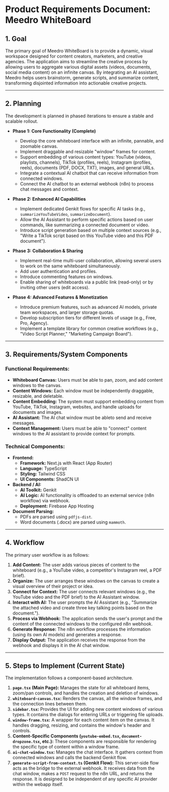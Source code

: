 
# Product Requirements Document: Meedro WhiteBoard

## 1. Goal

The primary goal of Meedro WhiteBoard is to provide a dynamic, visual workspace designed for content creators, marketers, and creative agencies. The application aims to streamline the creative process by allowing users to aggregate various digital assets (videos, documents, social media content) on an infinite canvas. By integrating an AI assistant, Meedro helps users brainstorm, generate scripts, and summarize content, transforming disjointed information into actionable creative projects.

---

## 2. Planning

The development is planned in phased iterations to ensure a stable and scalable rollout.

*   **Phase 1: Core Functionality (Complete)**
    *   Develop the core whiteboard interface with an infinite, pannable, and zoomable canvas.
    *   Implement draggable and resizable "window" frames for content.
    *   Support embedding of various content types: YouTube (videos, playlists, channels), TikTok (profiles, reels), Instagram (profiles, reels), documents (PDF, DOCX, TXT), images, and general URLs.
    *   Integrate a contextual AI chatbot that can receive information from connected windows.
    *   Connect the AI chatbot to an external webhook (n8n) to process chat messages and context.

*   **Phase 2: Enhanced AI Capabilities**
    *   Implement dedicated Genkit flows for specific AI tasks (e.g., `summarizeYouTubeVideo`, `summarizeDocument`).
    *   Allow the AI Assistant to perform specific actions based on user commands, like summarizing a connected document or video.
    *   Introduce script generation based on multiple context sources (e.g., "Write a TikTok script based on this YouTube video and this PDF document").

*   **Phase 3: Collaboration & Sharing**
    *   Implement real-time multi-user collaboration, allowing several users to work on the same whiteboard simultaneously.
    *   Add user authentication and profiles.
    *   Introduce commenting features on windows.
    *   Enable sharing of whiteboards via a public link (read-only) or by inviting other users (edit access).

*   **Phase 4: Advanced Features & Monetization**
    *   Introduce premium features, such as advanced AI models, private team workspaces, and larger storage quotas.
    *   Develop subscription tiers for different levels of usage (e.g., Free, Pro, Agency).
    *   Implement a template library for common creative workflows (e.g., "Video Script Planner," "Marketing Campaign Board").

---

## 3. Requirements/System Components

### Functional Requirements:
*   **Whiteboard Canvas:** Users must be able to pan, zoom, and add content windows to the canvas.
*   **Content Windows:** Each window must be independently draggable, resizable, and deletable.
*   **Content Embedding:** The system must support embedding content from YouTube, TikTok, Instagram, websites, and handle uploads for documents and images.
*   **AI Assistant:** The AI chat window must be ableto send and receive messages.
*   **Context Management:** Users must be able to "connect" content windows to the AI assistant to provide context for prompts.

### Technical Components:
*   **Frontend:**
    *   **Framework:** Next.js with React (App Router)
    *   **Language:** TypeScript
    *   **Styling:** Tailwind CSS
    *   **UI Components:** ShadCN UI
*   **Backend / AI:**
    *   **AI Toolkit:** Genkit
    *   **AI Logic:** AI functionality is offloaded to an external service (n8n workflow) via webhook.
    *   **Deployment:** Firebase App Hosting
*   **Document Parsing:**
    *   PDFs are parsed using `pdfjs-dist`.
    *   Word documents (.docx) are parsed using `mammoth`.

---

## 4. Workflow

The primary user workflow is as follows:

1.  **Add Content:** The user adds various pieces of content to the whiteboard (e.g., a YouTube video, a competitor's Instagram reel, a PDF brief).
2.  **Organize:** The user arranges these windows on the canvas to create a visual overview of their project or idea.
3.  **Connect for Context:** The user connects relevant windows (e.g., the YouTube video and the PDF brief) to the AI Assistant window.
4.  **Interact with AI:** The user prompts the AI Assistant (e.g., "Summarize the attached video and create three key talking points based on the document.").
5.  **Process via Webhook:** The application sends the user's prompt and the content of the connected windows to the configured n8n webhook.
6.  **Generate Response:** The n8n workflow processes the information (using its own AI models) and generates a response.
7.  **Display Output:** The application receives the response from the webhook and displays it in the AI chat window.

---

## 5. Steps to Implement (Current State)

The implementation follows a component-based architecture.

1.  **`page.tsx` (Main Page):** Manages the state for all whiteboard items, zoom/pan controls, and handles the creation and deletion of windows.
2.  **`whiteboard-canvas.tsx`:** Renders the canvas, all the window frames, and the connection lines between them.
3.  **`sidebar.tsx`:** Provides the UI for adding new content windows of various types. It contains the dialogs for entering URLs or triggering file uploads.
4.  **`window-frame.tsx`:** A wrapper for each content item on the canvas. It handles dragging, resizing, and contains the window's header and controls.
5.  **Content-Specific Components (`youtube-embed.tsx`, `document-dropzone.tsx`, etc.):** These components are responsible for rendering the specific type of content within a window frame.
6.  **`ai-chat-window.tsx`:** Manages the chat interface. It gathers context from connected windows and calls the backend Genkit flow.
7.  **`generate-script-from-context.ts` (Genkit Flow):** This server-side flow acts as the bridge to the external webhook. It receives data from the chat window, makes a `POST` request to the n8n URL, and returns the response. It is designed to be independent of any specific AI provider within the webapp itself.
